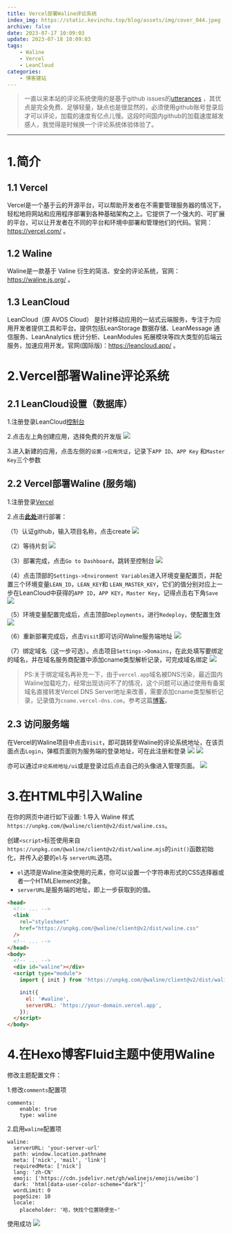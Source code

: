 ```yaml
---
title: Vercel部署Waline评论系统
index_img: https://static.kevinchu.top/blog/assets/img/cover_044.jpeg
archive: false
date: 2023-07-17 10:09:03
update: 2023-07-18 10:09:03
tags:
    - Waline
    - Vercel
    - LeanCloud
categories:
    - 博客建站
---
```


>一直以来本站的评论系统使用的是基于github issues的[utterances](https://utteranc.es/) ，其优点是完全免费、足够轻量，缺点也是很显然的，必须使用github账号登录后才可以评论，加载的速度有亿点儿慢。这段时间国内github的加载速度越发感人，我觉得是时候换一个评论系统体验体验了。
---
# 1.简介

## 1.1 Vercel
Vercel是一个基于云的开源平台，可以帮助开发者在不需要管理服务器的情况下，轻松地将网站和应用程序部署到各种基础架构之上。它提供了一个强大的、可扩展的平台，可以让开发者在不同的平台和环境中部署和管理他们的代码。官网：https://vercel.com/ 。

## 1.2 Waline
Waline是一款基于 Valine 衍生的简洁、安全的评论系统，官网：https://waline.js.org/ 。

## 1.3 LeanCloud
LeanCloud（原 AVOS Cloud） 是针对移动应用的一站式云端服务，专注于为应用开发者提供工具和平台。提供包括LeanStorage 数据存储、LeanMessage 通信服务、LeanAnalytics 统计分析、LeanModules 拓展模块等四大类型的后端云服务，加速应用开发。官网(国际版)：https://leancloud.app/ 。


# 2.Vercel部署Waline评论系统

## 2.1 LeanCloud设置（数据库）
1.注册登录LeanCloud[控制台](https://console.leancloud.app/apps)

2.点击左上角创建应用，选择免费的开发版
![](https://static.kevinchu.top/blog/public/20230717143823.png)

3.进入新建的应用，点击左侧的```设置->应用凭证```，记录下```APP ID```、```APP Key``` 和```Master Key```三个参数


## 2.2 Vercel部署Waline (服务端)
1.注册登录[Vercel](https://vercel.com/)

2.点击[**此处**](https://vercel.com/new/clone?repository-url=https%3A%2F%2Fgithub.com%2Fwalinejs%2Fwaline%2Ftree%2Fmain%2Fexample)进行部署：

（1）认证github，输入项目名称，点击create
![](https://static.kevinchu.top/blog/public/20230717151007.png) 

（2）等待片刻
![](https://static.kevinchu.top/blog/public/20230717151156.png)

（3）部署完成，点击```Go to Dashboard```，跳转至控制台
![](https://static.kevinchu.top/blog/public/20230717151337.png)

（4）点击顶部的```Settings->Environment Variables```进入环境变量配置页，并配置三个环境变量```LEAN_ID```，```LEAN_KEY```和 ```LEAN_MASTER_KEY```，它们的值分别对应上一步在LeanCloud中获得的```APP ID```，```APP KEY```，```Master Key```，记得点击右下角```Save```
![](https://static.kevinchu.top/blog/public/20230717162135.png)

（5）环境变量配置完成后，点击顶部```Deployments```，进行```Redeploy```，使配置生效
![](https://static.kevinchu.top/blog/public/20230717165226.png)

（6）重新部署完成后，点击```Visit```即可访问Waline服务端地址
![](https://static.kevinchu.top/blog/public/20230717173617.png)

（7）绑定域名（这一步可选）。点击项目```Settings->Domains```，在此处填写要绑定的域名，并在域名服务商配置中添加cname类型解析记录，可完成域名绑定
![](https://static.kevinchu.top/blog/public/20230717174726.png)
>PS:关于绑定域名再补充一下，由于```vercel.app```域名被DNS污染，最近国内Waline加载吃力，经常出现访问不了的情况，这个问题可以通过使用有备案域名直接转发Vercel DNS Server地址来改善，需要添加cname类型解析记录，记录值为```cname.vercel-dns.com```，参考这篇[博客](https://lisenhui.cn/blog/use-custom-domain-active-vercel-waline.html)。


## 2.3 访问服务端
在Vercel的Waline项目中点击```Visit```，即可跳转至Waline的评论系统地址，在该页面点击```Login```，弹框页面则为服务端的登录地址，可在此注册和登录
![](https://static.kevinchu.top/blog/public/20230717212320.png)
![](https://static.kevinchu.top/blog/public/20230717213021.png)

亦可以通过```评论系统地址/ui```或是登录过后点击自己的头像进入管理页面。
![](https://static.kevinchu.top/blog/public/20230717213327.png)


# 3.在HTML中引入Waline
在你的网页中进行如下设置:
1.导入 Waline 样式 ```https://unpkg.com/@waline/client@v2/dist/waline.css```。

创建```<script>```标签使用来自```https://unpkg.com/@waline/client@v2/dist/waline.mjs```的```init()```函数初始化，并传入必要的```el```与 ```serverURL```选项。

- ```el```选项是Waline渲染使用的元素，你可以设置一个字符串形式的CSS选择器或者一个HTMLElement对象。
- ```serverURL```是服务端的地址，即上一步获取到的值。

```HTML
<head>
  <!-- ... -->
  <link
    rel="stylesheet"
    href="https://unpkg.com/@waline/client@v2/dist/waline.css"
  />
  <!-- ... -->
</head>
<body>
  <!-- ... -->
  <div id="waline"></div>
  <script type="module">
    import { init } from 'https://unpkg.com/@waline/client@v2/dist/waline.mjs';

    init({
      el: '#waline',
      serverURL: 'https://your-domain.vercel.app',
    });
  </script>
</body>
```

# 4.在Hexo博客Fluid主题中使用Waline

修改主题配置文件：

1.修改```comments```配置项
```YML
comments:
    enable: true
    type: waline
```
2.启用```waline```配置项
```YML
waline:
  serverURL: 'your-server-url'
  path: window.location.pathname
  meta: ['nick', 'mail', 'link']
  requiredMeta: ['nick']
  lang: 'zh-CN'
  emoji: ['https://cdn.jsdelivr.net/gh/walinejs/emojis/weibo']
  dark: 'html[data-user-color-scheme="dark"]'
  wordLimit: 0
  pageSize: 10
  locale: 
    placeholder: '哈，快找个位置随便坐~'
```

使用成功
![](https://static.kevinchu.top/blog/public/20230718021511.png)

